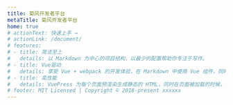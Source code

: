 ```yaml
---
title: 菊风开发者平台
metaTitle: 菊风开发者平台
home: true
# actionText: 快速上手 →
# actionLink: /document/
# features:
# - title: 简洁至上
#   details: 以 Markdown 为中心的项目结构，以最少的配置帮助你专注于写作。
# - title: Vue驱动
#   details: 享受 Vue + webpack 的开发体验，在 Markdown 中使用 Vue 组件，同时可以使用 Vue 来开发自定义主题。
# - title: 高性能
#   details: VuePress 为每个页面预渲染生成静态的 HTML，同时在页面被加载的时候，将作为 SPA 运行。
# footer: MIT Licensed | Copyright © 2018-present xxxxxx
---
```


<template>
  <div></div>
</template>

<script>
export default {
  mounted () {
    console.log(1111)
    this.$router.push({ path: '/cn/' })
  }
}
</script> 